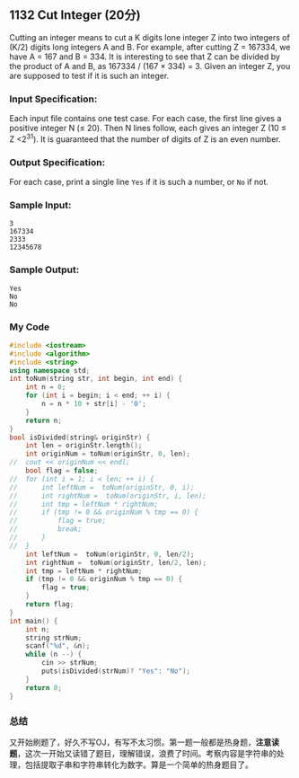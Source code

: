 ## **1132** **Cut Integer** (20分)

Cutting an integer means to cut a K digits lone integer Z into two integers of (K/2) digits long integers A and B. For example, after cutting Z = 167334, we have A = 167 and B = 334. It is interesting to see that Z can be divided by the product of A and B, as 167334 / (167 × 334) = 3. Given an integer Z, you are supposed to test if it is such an integer.

### Input Specification:

Each input file contains one test case. For each case, the first line gives a positive integer N (≤ 20). Then N lines follow, each gives an integer Z (10 ≤ Z <${2}^{31}$). It is guaranteed that the number of digits of Z is an even number.

### Output Specification:

For each case, print a single line `Yes` if it is such a number, or `No` if not.

### Sample Input:

```in
3
167334
2333
12345678   
```

### Sample Output:

```out
Yes
No
No
```



### My Code

```cpp
#include <iostream>
#include <algorithm>
#include <string>
using namespace std;
int toNum(string str, int begin, int end) {
	int n = 0;
	for (int i = begin; i < end; ++ i) {
		n = n * 10 + str[i] - '0';
	}
	return n;
}
bool isDivided(string& originStr) {
	int len = originStr.length();
	int originNum = toNum(originStr, 0, len);
//	cout << originNum << endl;
	bool flag = false;
//	for (int i = 1; i < len; ++ i) {
//		int leftNum =  toNum(originStr, 0, i);
//		int rightNum =  toNum(originStr, i, len);
//		int tmp = leftNum * rightNum;
//		if (tmp != 0 && originNum % tmp == 0) {
//			flag = true;
//			break;
//		}
//	}
	int leftNum =  toNum(originStr, 0, len/2);
	int rightNum =  toNum(originStr, len/2, len);
	int tmp = leftNum * rightNum;
	if (tmp != 0 && originNum % tmp == 0) {
		flag = true;
	}
	return flag;
}
int main() {
	int n;
	string strNum;
	scanf("%d", &n);
	while (n --) {
		cin >> strNum;
		puts(isDivided(strNum)? "Yes": "No");
	}
	return 0;
} 
```



### 总结

又开始刷题了，好久不写OJ，有写不太习惯。第一题一般都是热身题，**注意读题**，这次一开始又读错了题目，理解错误，浪费了时间。考察内容是字符串的处理，包括提取子串和字符串转化为数字。算是一个简单的热身题目了。